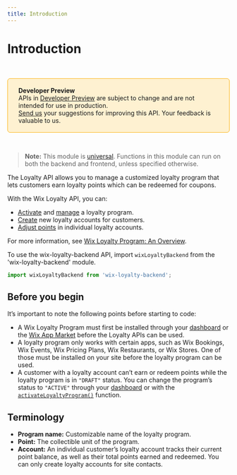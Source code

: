```yaml
---
title: Introduction
---
```


# Introduction
&nbsp;
<div style="background-color: #FEF1D1; padding: 18px 24px; border-radius: 6px; border: 1px solid #FDB10C; box-sizing: border-box; display: inline-block">
    <b>Developer Preview</b>
    <br/>
    <span>APIs in <a href="https://www.wix.com/velo/reference/api-overview/developer-preview">Developer Preview</a> are subject to change and are not intended for use in production.<br/><a href="mailto:velo-preview-feedback@wix.com">Send us</a> your suggestions for improving this API. Your feedback is valuable to us.</span>
</div>  

&nbsp;
> **Note:** This module is [universal](https://support.wix.com/https://www.wix.com/velo/reference/api-overview/api-versions#universal-modules). Functions in this module can run on both the backend and frontend, unless specified otherwise.  

The Loyalty API allows you to manage a customized loyalty program that lets customers earn loyalty points which can be redeemed for coupons.

With the Wix Loyalty API, you can:
- [Activate](wix-loyalty-backend/program/activateloyaltyprogram) and [manage](wix-loyalty-backend/program/updateloyaltyprogram) a loyalty program.
- [Create](wix-loyalty-backend/account/createaccount) new loyalty accounts for customers.
- [Adjust points](wix-loyalty-backend/account/adjustpoints) in individual loyalty accounts.

For more information, see [Wix Loyalty Program: An Overview](https://support.wix.com/en/article/wix-loyalty-program-an-overview).

To use the wix-loyalty-backend API, import `wixLoyaltyBackend` from the 'wix-loyalty-backend' module. 

```javascript
import wixLoyaltyBackend from 'wix-loyalty-backend';
```

## Before you begin

It’s important to note the following points before starting to code:
- A Wix Loyalty Program must first be installed through your [dashboard](https://www.wix.com/my-account/site-selector/?buttonText=Select%20Site&title=Select%20a%20Site&autoSelectOnSingleSite=true&actionUrl=https:%2F%2Fwww.wix.com%2Fdashboard%2F%7B%7BmetaSiteId%7D%7D%2Floyalty-accounts/wizard/) or the [Wix App Market](https://www.wix.com/app-market/loyalty) before the Loyalty APIs can be used. 
- A loyalty program only works with certain apps, such as Wix Bookings, Wix Events, Wix Pricing Plans, Wix Restaurants, or Wix Stores. One of those must be installed on your site before the loyalty program can be used.
- A customer with a loyalty account can’t earn or redeem points while the loyalty program is in `"DRAFT"` status. You can change the program’s status to `"ACTIVE"` through your [dashboard](https://www.wix.com/my-account/site-selector/?buttonText=Select%20Site&title=Select%20a%20Site&autoSelectOnSingleSite=true&actionUrl=https:%2F%2Fwww.wix.com%2Fdashboard%2F%7B%7BmetaSiteId%7D%7D%2Floyalty-accounts/wizard/) or with the [`activateLoyaltyProgram()`](wix-loyalty-backend/program/activateloyaltyprogram) function.

## Terminology

- **Program name:** Customizable name of the loyalty program.
- **Point:** The collectible unit of the program.
- **Account:** An individual customer’s loyalty account tracks their current point balance, as well as their total points earned and redeemed. You can only create loyalty accounts for site contacts.
